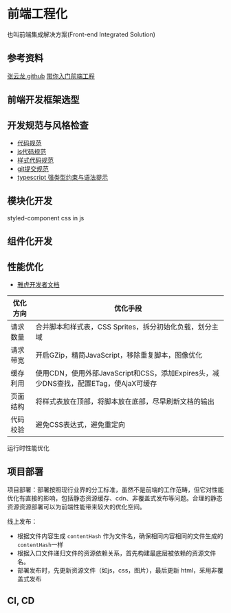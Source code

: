 # 前端工程化
也叫前端集成解决方案(Front-end Integrated Solution)

## 参考资料
[张云龙 github](https://github.com/fouber/blog)
[带你入门前端工程](https://woai3c.gitee.io/introduction-to-front-end-engineering/02.html#%E4%BB%A3%E7%A0%81%E8%A7%84%E8%8C%83)

## 前端开发框架选型


## 开发规范与风格检查
- [代码规范](./dev-norms.md)
- [js代码规范](./eslint.md)
- [样式代码规范](./stylelint.md)
- [git提交规范](./git.md)
- [typescript 强类型约束与语法提示](./ts.md)


## 模块化开发
styled-component
css in js

## 组件化开发


## 性能优化
- [雅虎开发者文档](https://developer.yahoo.com/performance/rules.html)


|         优化方向     |                           	优化手段                           |
|           ---       |                             ---                               |
|       请求数量	    | 合并脚本和样式表，CSS Sprites，拆分初始化负载，划分主域     |
|       请求带宽	    | 开启GZip，精简JavaScript，移除重复脚本，图像优化              |
|       缓存利用      | 使用CDN，使用外部JavaScript和CSS，添加Expires头，减少DNS查找，配置ETag，使AjaX可缓存 |
|       页面结构	    | 将样式表放在顶部，将脚本放在底部，尽早刷新文档的输出                 |
|       代码校验	    | 避免CSS表达式，避免重定向  |

运行时性能优化


## 项目部署
项目部署：部署按照现行业界的分工标准，虽然不是前端的工作范畴，但它对性能优化有直接的影响，包括静态资源缓存、cdn、非覆盖式发布等问题。合理的静态资源资源部署可以为前端性能带来较大的优化空间。

线上发布：
- 根据文件内容生成 `contentHash` 作为文件名，确保相同内容相同的文件生成的`contentHash`一样
- 根据入口文件递归文件的资源依赖关系，首先构建最底层被依赖的资源文件名。
- 部署发布时，先更新资源文件（如js，css，图片），最后更新 html，采用非覆盖式发布

## CI, CD